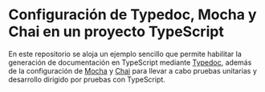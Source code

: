 # Configuración de Typedoc, Mocha y Chai en un proyecto TypeScript

En este repositorio se aloja un ejemplo sencillo que permite habilitar la generación de documentación
en TypeScript mediante [Typedoc](https://typedoc.org/), además de la configuración de
[Mocha](https://mochajs.org/) y [Chai](https://www.chaijs.com/) para llevar a cabo pruebas unitarias
y desarrollo dirigido por pruebas con TypeScript.
